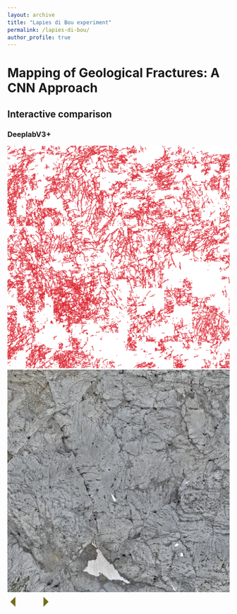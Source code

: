 ```yaml
---
layout: archive
title: "Lapies di Bou experiment"
permalink: /lapies-di-bou/
author_profile: true
---
```


# Mapping of Geological Fractures: A CNN Approach

## Interactive comparison

<!-- Credits: https://img-comparison-slider.sneas.io/examples.html -->
<script defer src="https://cdn.jsdelivr.net/npm/img-comparison-slider@8/dist/index.js"></script>
<link rel="stylesheet" href="https://cdn.jsdelivr.net/npm/img-comparison-slider@8/dist/styles.css" />

<style>
    .slider-example-focus:focus {
        outline: none;
        box-shadow: 0px 0px 15px 5px #736D1A;
    }
</style>

### DeeplabV3+

<img-comparison-slider class="slider-example-focus">
    <img slot="first" src="_data/lapies-di-bou/ortho-ldb-z1-deeplabpredic-only.png" />
    <img slot="second" src="_data/lapies-di-bou/ortho-ldb-z1-.png" />
    <svg slot="handle" xmlns="http://www.w3.org/2000/svg" width="100" viewBox="-8 -3 16 6">
        <path stroke="#fff" d="M -5 -2 L -7 0 L -5 2 M -5 -2 L -5 2 M 5 -2 L 7 0 L 5 2 M 5 -2 L 5 2" stroke-width="1" fill="#736D1A" vector-effect="non-scaling-stroke"></path>
    </svg>
</img-comparison-slider>
